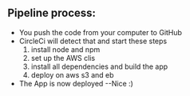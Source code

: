## Pipeline process:

- You push the code from your computer to GitHub
- CircleCi will detect that and start these steps
  1. install node and npm
  2. set up the AWS clis
  3. install all dependencies and build the app
  4. deploy on aws s3 and eb
- The App is now deployed --Nice :)
